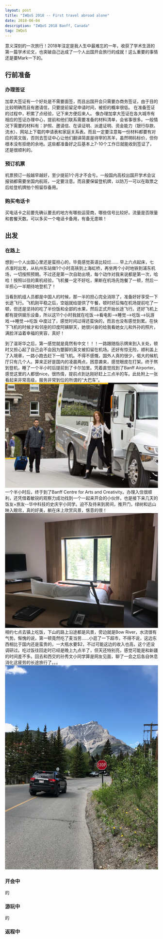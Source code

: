 ```yaml
---
layout: post
title: "IWQoS 2018 -- First travel abroad alone"
date: 2018-06-04 
description: "IWQoS 2018 Banff, Canada"
tag: IWQoS
---   
```


  意义深刻的一次旅行！2018年注定是我人生中最难忘的一年，收获了学术生涯的第一篇学术论文，也突破自己达成了一个人出国开会旅行的成就！这么重要的事情还是要Mark一下的。

## 行前准备     

### 办理签证         

  加拿大签证有一个好处是不需要面签，而且出国开会只需要办商务签证，由于目的比较明确而且有邀请信，只要提前留足申请时间，被拒的概率很低。
  在准备签证的过程中，积累了点经验，记下来方便后来人。
  像办理加拿大签证在各大城市有相应的签证办理中心，提前和他们联系需要准备的材料清单，会省事很多。一般情况下需要的材料有：护照、邀请信、在读证明、派遣证明、资金能力（银行存款、流水）、网站上下载的申请表和家庭关系表。而且一定要注意每一份材料都要有对应的英文版，否则去签证中心让他们翻译简直是待宰的羔羊，虽然明码标价，但你根本没有拒绝的余地。这些都准备好之后基本上7-10个工作日就能收到签证了，还是很顺利的。

### 预订机票
  机票预订一般越早越好，至少提前1个月才不会亏。一般国内高校出国开学术会议报销都需要坐国内航班，一定要注意。而且要保留登机牌，以防万一可以在取票之后给登机牌拍个照留存备用。

### 购买电话卡
  买电话卡之前要先确认要去的地方有哪些运营商，哪些信号比较好。流量是否限量和套餐天数。可以多买一个电话卡备用，有备无患嘛！

## 出发

### 在路上
  想到一个人出国心里还是蛮担心的，毕竟感觉英语比较烂…… 早上六点起床，七点准时出发，从杭州东站做1个小时高铁到上海虹桥，再坐两个小时地铁到浦东机场，一切按照预期。不过还是第一次自助出境，每个动作对我来说都是第一次，哈哈！按照以往的乘机经验，飞机餐一定不好吃，果断在机场先饱餐了一顿，然后一半担心一半期待地登机了！

  当看到机组人员都是中国人的时候，那一半的担心完全消除了，准备好好享受一下长途飞行。飞机刚平稳之后，空姐就给提供了午餐，顿时好后悔在机场提前吃了一顿，但还是坚持的吃了半份饭和全部的水果，然后正式开始长途飞行。还好飞机上都有提供娱乐设备，所以这11个小时我就在吃饭-->看电影-->睡觉-->吃饭-->玩游戏-->睡觉-->吃饭 中度过了，感觉时间过得还蛮快的，而且也没有感觉到累。在快下飞机的时候才和邻座的印度阿姨聊天，她很兴奋的给我看她女儿和外孙的照片，满脸洋溢着幸福的笑容，真好！

  到了温哥华之后，第一感觉就是竟然有中文！！！一路跟随指示牌来到入关处，顿时又担心起了自己会不会因为蹩脚的英文被扣留在机场。还好有惊无险，顺利盖上了入境章，一路小跑去赶下一班飞机。不得不感慨，国外人真的很少，偌大的候机厅只有几个人。算来正好是国内的凌晨两点，困意袭来，感觉眼皮在打架。终于熬到登机，睡了一个半小时后提前到了卡尔加里。凭着直觉找到了Banff Airporter。感觉这里的人都很nice，很热情，提前点到达刚好赶上三点半的车。此处附上一张看起来非常高级，服务非常到位的所谓的“大巴车”。
![](/images/posts/jekyll/banffAirporter.png)
  一个半小时后，终于到了Banff Centre for Arts and Creativity。办理入住很顺利，还凭借着敏锐的观察力成功找到一个一起来开会的小伙伴，也是接下来几天的饭友+旅友--华中科技的史庆宇小同学。迫不及待来到房间，推开门，绿树和远山映入眼帘，真的好美，躺在床上欣赏风景，惬意的很！
![](/images/posts/jekyll/room509.png)
  相约七点去镇上吃饭，下山的路上沿途都是风景，旁边就是Bow River，水流很有气势。惭愧的说，第一顿竟然吃了麦当劳……小逛了一下超市，不得不说，这边东西相比于国内还是蛮贵的，一大瓶水要$2，不过可能这边的收入也高，这个还没调研过。吃过饭往回走时已经是晚上九点半了，但天还特别亮，感觉可能是和新疆的时间差不多。回去和西交的孙秀文小同学算是网友见面，聊了一会之后各自休息消化这疲劳的长途旅行了。。。
![](/images/posts/jekyll/ontheway.png)

### 开会中
  的

### 游玩中
  的

### 返程中
  
